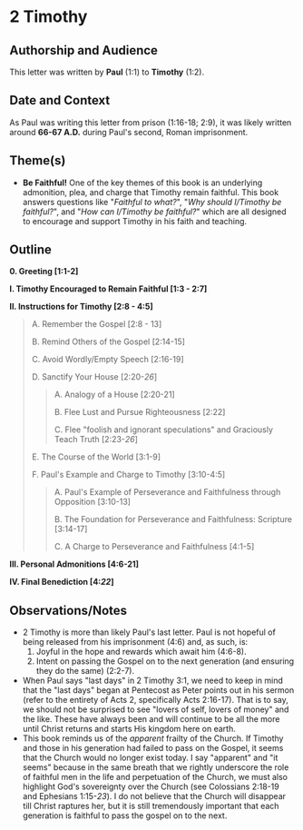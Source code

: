 # 2 Timothy

## Authorship and Audience
This letter was written by **Paul** (1:1) to **Timothy** (1:2).

## Date and Context
As Paul was writing this letter from prison (1:16-18; 2:9), it was likely written around **66-67 A.D.** during Paul's second, Roman imprisonment. 

## Theme(s)
- **Be Faithful!** One of the key themes of this book is an underlying admonition, plea, and charge that Timothy remain faithful. This book answers questions like "*Faithful to what?*", "*Why should I/Timothy be faithful?*", and "*How can I/Timothy be faithful?*" which are all designed to encourage and support Timothy in his faith and teaching.

## Outline
**0. Greeting  [1:1-2]**

**I. Timothy Encouraged to Remain Faithful  [1:3 - 2:7]**

**II. Instructions for Timothy  [2:8 - 4:5]**

  > A. Remember the Gospel  [2:8 - 13]
  > 
  > B. Remind Others of the Gospel  [2:14-15]
  > 
  > C. Avoid Wordly/Empty Speech  [2:16-19]
  > 
  > D. Sanctify Your House  [2:20-*26*]
  > 
  >  > A. Analogy of a House  [2:20-21]
  >  > 
  >  > B. Flee Lust and Pursue Righteousness  [2:22]
  >  > 
  >  > C. Flee "foolish and ignorant speculations" and Graciously Teach Truth  [2:23-*26*]
  > 
  > E. The Course of the World  [3:1-9]
  > 
  > F. Paul's Example and Charge to Timothy  [3:10-4:5]
  > 
  >  > A. Paul's Example of Perseverance and Faithfulness through Opposition  [3:10-13]
  >  > 
  >  > B. The Foundation for Perseverance and Faithfulness: Scripture  [3:14-17]
  >  > 
  >  > C. A Charge to Perseverance and Faithfulness  [4:1-5]

**III. Personal Admonitions  [4:6-21]**

**IV. Final Benediction  [4:*22*]**

## Observations/Notes
  - 2 Timothy is more than likely Paul's last letter. Paul is not hopeful of being released from his imprisonment (4:6) and, as such, is:
    1. Joyful in the hope and rewards which await him (4:6-8).
    2. Intent on passing the Gospel on to the next generation (and ensuring they do the same) (2:2-7).
  - When Paul says "last days" in 2 Timothy 3:1, we need to keep in mind that the "last days" began at Pentecost as Peter points out in his sermon (refer to the entirety of Acts 2, specifically Acts 2:16-17). That is to say, we should not be surprised to see "lovers of self, lovers of money" and the like. These have always been and will continue to be all the more until Christ returns and starts His kingdom here on earth.
  - This book reminds us of the *apparent* frailty of the Church. If Timothy and those in his generation had failed to pass on the Gospel, it seems that the Church would no longer exist today. I say "apparent" and "it seems" because in the same breath that we rightly underscore the role of faithful men in the life and perpetuation of the Church, we must also highlight God's sovereignty over the Church (see Colossians 2:18-19 and Ephesians 1:15-*23*). I do not believe that the Church will disappear till Christ raptures her, but it is still tremendously important that each generation is faithful to pass the gospel on to the next.
